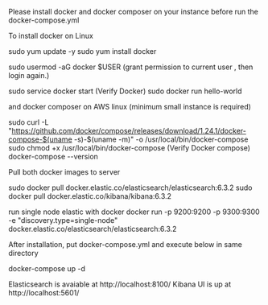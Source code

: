 Please install docker and docker composer on your instance before run the docker-compose.yml

To install docker on Linux

sudo yum update -y
sudo yum install docker

sudo usermod -aG docker $USER
(grant permission to current user , then login again.)

sudo service docker start
(Verify Docker)
sudo docker run hello-world


and docker composer on AWS linux (minimum small instance is required) 

sudo curl -L "https://github.com/docker/compose/releases/download/1.24.1/docker-compose-$(uname -s)-$(uname -m)" -o /usr/local/bin/docker-compose
sudo chmod +x /usr/local/bin/docker-compose
(Verify Docker compose)
docker-compose --version


Pull both docker images to server

sudo docker pull docker.elastic.co/elasticsearch/elasticsearch:6.3.2
sudo docker pull docker.elastic.co/kibana/kibana:6.3.2


run single node elastic with docker 
docker run -p 9200:9200 -p 9300:9300 -e "discovery.type=single-node" docker.elastic.co/elasticsearch/elasticsearch:6.3.2


After installation, put docker-compose.yml and execute below in same directory

docker-compose up -d 




Elasticsearch is avaiable at http://localhost:8100/
Kibana UI is up at http://localhost:5601/


